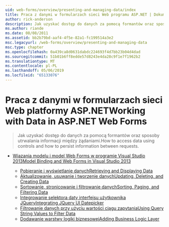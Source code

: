 ```yaml
---
uid: web-forms/overview/presenting-and-managing-data/index
title: Praca z danymi w formularzach sieci Web programu ASP.NET | Dokumentacja firmy Microsoft
author: rick-anderson
description: Jak uzyskać dostęp do danych za pomocą formantów oraz sposoby utrwalania informacji między żądaniami.
ms.author: riande
ms.date: 08/08/2011
ms.assetid: bb2b79bd-aaf4-4f5e-82a1-fc199514a3e2
msc.legacyurl: /web-forms/overview/presenting-and-managing-data
msc.type: chapter
ms.openlocfilehash: 0a439ca8d0631dabdc224693f4d7bb23b04d4dad
ms.sourcegitcommit: 51b01b6ff8edde57d8243e4da28c9f1e7f1962b2
ms.translationtype: MT
ms.contentlocale: pl-PL
ms.lasthandoff: 05/06/2019
ms.locfileid: "65133076"
---
```

# <a name="working-with-data-in-aspnet-web-forms"></a><span data-ttu-id="a9e49-103">Praca z danymi w formularzach sieci Web platformy ASP.NET</span><span class="sxs-lookup"><span data-stu-id="a9e49-103">Working with Data in ASP.NET Web Forms</span></span>

> <span data-ttu-id="a9e49-104">Jak uzyskać dostęp do danych za pomocą formantów oraz sposoby utrwalania informacji między żądaniami.</span><span class="sxs-lookup"><span data-stu-id="a9e49-104">How to access data using controls and how to persist information between requests.</span></span>

- [<span data-ttu-id="a9e49-105">Wiązania modelu i model Web Forms w programie Visual Studio 2013</span><span class="sxs-lookup"><span data-stu-id="a9e49-105">Model Binding and Web Forms in Visual Studio 2013</span></span>](model-binding/index.md)

    - [<span data-ttu-id="a9e49-106">Pobieranie i wyświetlanie danych</span><span class="sxs-lookup"><span data-stu-id="a9e49-106">Retrieving and Displaying Data</span></span>](model-binding/retrieving-data.md)
    - [<span data-ttu-id="a9e49-107">Aktualizowanie, usuwanie i tworzenie danych</span><span class="sxs-lookup"><span data-stu-id="a9e49-107">Updating, Deleting, and Creating Data</span></span>](model-binding/updating-deleting-and-creating-data.md)
    - [<span data-ttu-id="a9e49-108">Sortowanie, stronicowanie i filtrowanie danych</span><span class="sxs-lookup"><span data-stu-id="a9e49-108">Sorting, Paging, and Filtering Data</span></span>](model-binding/sorting-paging-and-filtering-data.md)
    - [<span data-ttu-id="a9e49-109">Integrowanie selektora daty interfejsu użytkownika JQuery</span><span class="sxs-lookup"><span data-stu-id="a9e49-109">Integrating JQuery UI Datepicker</span></span>](model-binding/integrating-jquery-ui.md)
    - [<span data-ttu-id="a9e49-110">Filtrowanie danych przy użyciu wartości ciągu zapytania</span><span class="sxs-lookup"><span data-stu-id="a9e49-110">Using Query String Values to Filter Data</span></span>](model-binding/using-query-string-values-to-retrieve-data.md)
    - [<span data-ttu-id="a9e49-111">Dodawanie warstwy logiki biznesowej</span><span class="sxs-lookup"><span data-stu-id="a9e49-111">Adding Business Logic Layer</span></span>](model-binding/adding-business-logic-layer.md)
